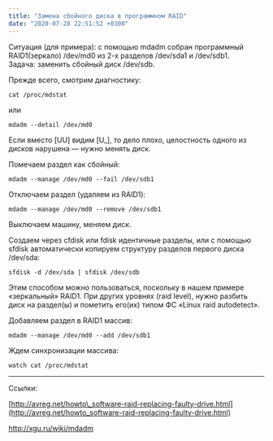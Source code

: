 ```yaml
---
title: "Замена сбойного диска в программном RAID"
date: "2020-07-28 22:51:52 +0300"
---
```


Ситуация (для примера): с помощью mdadm собран программный RAID1(зеркало) /dev/md0 из 2-х разделов /dev/sda1 и /dev/sdb1.  
Задача: заменить сбойный диск /dev/sdb.

Прежде всего, смотрим диагностику:

```shell
cat /proc/mdstat
```

или

```shell
mdadm --detail /dev/md0
```

Если вместо \[UU\] видим \[U\_\], то дело плохо, целостность одного из дисков нарушена — нужно менять диск.

Помечаем раздел как сбойный:

```shell
mdadm --manage /dev/md0 --fail /dev/sdb1
```

Отключаем раздел (удаляем из RAID1):

```shell
mdadm --manage /dev/md0 --remove /dev/sdb1
```

Выключаем машину, меняем диск.

Создаем через cfdisk или fdisk идентичные разделы, или c помощью sfdisk автоматически копируем структуру разделов первого диска /dev/sda:

```shell
sfdisk -d /dev/sda | sfdisk /dev/sdb
```

Этим способом можно пользоваться, поскольку в нашем примере «зеркальный» RAID1. При других уровнях (raid level), нужно разбить диск на раздел(ы) и пометить его(их) типом ФС «Linux raid autodetect».

Добавляем раздел в RAID1 массив:

```shell
mdadm --manage /dev/md0 --add /dev/sdb1
```

Ждем синхронизации массива:

```shell
watch cat /proc/mdstat
```

---

Ссылки:

[http://avreg.net/howto\_software-raid-replacing-faulty-drive.html](http://avreg.net/howto_software-raid-replacing-faulty-drive.html)

<http://xgu.ru/wiki/mdadm>
